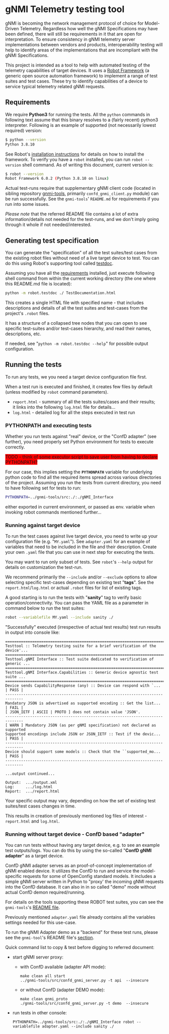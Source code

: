 # gNMI Telemetry testing tool

gNMI is becoming the network management protocol of choice for Model-Driven Telemetry.  Regardless how well the gNMI Specifications
may have been defined, there will still be requirements in it that are open for interpretation.  To ensure consistency in gNMI
telemetry server implementations between vendors and products, interoperability testing will help to identify areas of the
implementations that are incompliant with the gNMI Specifications.

This project is intended as a tool to help with automated testing of the telemetry capabilities of target devices.
It uses a [Robot Framework](https://robotframework.org/) (a generic open source automation framework) to implement a range of test suites and
test cases. These try to identify capabilities of a device to service typical telemetry related gNMI requests.

## Requirements

We require **Python3** for running the tests. All the `python` commands in following text assume that this binary resolves to a (fairly recent) python3 interpreter. Following is an example of supported (not necessarily lowest required) version:

```bash
$ python --version
Python 3.8.10
```

See Robot's [installation instructions](https://robotframework.org/robotframework/latest/RobotFrameworkUserGuide.html#installation-instructions) for details on how to install the framework. To verify you have a `robot` installed, you can run `robot --version` shell command. As of writing this document, current version is:

```bash
$ robot --version
Robot Framework 6.0.2 (Python 3.8.10 on linux)
```

Actual test-runs require that supplementary gNMI client code (located in sibling repository [gnmi-tools](https://github.com/ConfD-Developer/gnmi-tools), primarily `confd_gnmi_client.py` module) can be run successfully. See the `gnmi-tools`' `README.md` for requirements if you run into some issues.

*Please note* that the referred README file contains a lot of extra information/details not needed for the test-runs, and we don't imply going through it whole if not needed/interested.

## Generating test specification

You can generate the "specification" of all the test suites/test cases from
the existing robot files without need of a live target device to test.
You can do this using Robot's supporting tool called [testdoc](https://robotframework.org/robotframework/latest/RobotFrameworkUserGuide.html#test-data-documentation-tool-testdoc).

Assuming you have all the [requirements](#requirements) installed, just execute following shell command from within the current working directory (the one where this README.md file is located):

```bash
python -m robot.testdoc ./ TestDocumentation.html
```

This creates a single HTML file with specified name - that includes descriptions and details of all the test suites and test-cases from the project's `.robot` files.

It has a structure of a collapsed tree nodes that you can open to see specific test-suites and/or test-cases hierarchy, and read their names, descriptions, etc.

If needed, see "`python -m robot.testdoc --help`" for possible output configuration.

## Running the tests

To run any tests, we you need a target device configuration file first.

When a test run is executed and finished, it creates few files by default (unless modified by `robot` command parameters).
- `report.html` - summary of all the tests suites/cases and their results;<br/>
    it links into the following `log.html` file for details...
- `log.html` - detailed log for all the steps executed in test run

### PYTHONPATH and executing tests

Whether you run tests against "real" device, or the "ConfD adapter" (see further), you need properly set Python environment for tests to execute correctly.

<span style="background-color:red">TODO - think of some executor script to save user from having to declare PYTHONPATH?</span>

For our case, this implies setting the **`PYTHONPATH`** variable for underlying python code to find all the required items spread across various directories of the project. Assuming you run the tests from current directory, you need to have following set for tests to run:

```bash
PYTHONPATH=../gnmi-tools/src:./:./gNMI_Interface
```

either exported in current environment, or passed as env. variable when invoking robot commands mentioned further...

### Running against target device

To run the test cases against live target device, you need to write up your configuration file (e.g. "`MY.yaml`"). See `adapter.yaml` for an example of variables that need to be included in the file and their description. Create your own `.yaml` file that you can use in next step for executing the tests.

You may want to run only subset of tests. See `robot`'s `--help` output for details on customization the test-run.

We recommend primarily the `--include` and/or `--exclude` options to allow selecting specific test-cases depending on existing test "**tags**". See the `report.html`/`log.html` or actual `.robot` files  for list of existing tags.

A good starting is to run the tests with "**sanity**" tag to verify basic operation/connectivity. You can pass the YAML file as a parameter in command below to run the test suites:

```bash
robot --variablefile MY.yaml --include sanity ./
```

"Successfully" executed (irrespective of actual test results) test run results in output into console like:

```text
==============================================================================
Testtool :: Telemetry testing suite for a brief verification of the device'...
==============================================================================
Testtool.gNMI Interface :: Test suite dedicated to verification of generic ...
==============================================================================
Testtool.gNMI Interface.Capabilities :: Generic device agnostic test suite ...
==============================================================================
Device sends CapabilityResponse (any) :: Device can respond with `... | PASS |
------------------------------------------------------------------------------
Mandatory JSON is advertised as supported encoding :: Get the list... | FAIL |
[ JSON_IETF | ASCII | PROTO ] does not contain value 'JSON'.
------------------------------------------------------------------------------
[ WARN ] Mandatory JSON (as per gNMI specification) not declared as supported
Supported encodings include JSON or JSON_IETF :: Test if the devic... | PASS |
------------------------------------------------------------------------------
Device should support some models :: Check that the ``supported_mo... | PASS |
------------------------------------------------------------------------------

...output continued...

Output:  .../output.xml
Log:     .../log.html
Report:  .../report.html
```

Your specific output may vary, depending on how the set of existing test suites/test cases changes in time.

This results in creation of previously mentioned log files of interest - `report.html` and `log.html`.

### Running without target device - ConfD based "adapter"

You can run tests without having any target device, e.g. to see an example test outputs/logs. You can do this by using the so-called "**ConfD gNMI adapter**" as a target device.

ConfD gNMI adapter serves as an proof-of-concept implementation of gNMI enabled device. It utilizes the ConfD to run and service the model-specific requests for some of OpenConfig standard models. It includes a simple gNMI server written in Python to "proxy' the incoming gNMI requests into the ConfD database. It can also in in so called "demo" mode without actual ConfD demon required/running.

For details on the tools supporting these ROBOT test suites, you can see the `gnmi-tools`'s [README file](https://github.com/ConfD-Developer/gnmi-tools).

Previously mentioned `adapter.yaml` file already contains all the variables settings needed for this use-case.

To run the gNMI Adapter demo as a "backend" for these test runs, please see the `gnmi-tool`'s README file's [section](https://github.com/ConfD-Developer/gnmi-tools/blob/main/docs/ConfD_gNMI_adapter.adoc#running-gnmi-adapter-demo).

Quick command list to copy & test before digging to referred document:

- start gNMI server proxy:

  - with ConfD available (adapter API mode):
    ```
    make clean all start
    ../gnmi-tools/src/confd_gnmi_server.py -t api  --insecure
    ```

  - or without ConfD (adapter DEMO mode):
    ```
    make clean gnmi_proto
    ./gnmi-tools/src/confd_gnmi_server.py -t demo  --insecure
    ```
- run tests in other console:

    ```
    PYTHONPATH=../gnmi-tools/src:./:./gNMI_Interface robot --variablefile adapter.yaml --include sanity ./
    ```
